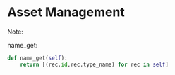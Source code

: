 # Asset Management

Note:

name_get:

```py
def name_get(self):
    return [(rec.id,rec.type_name) for rec in self]
```
